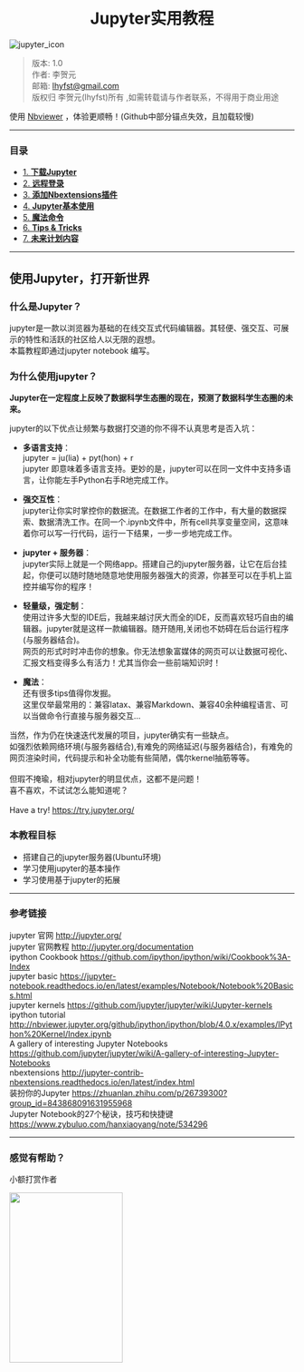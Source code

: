 <h1 align='center'>Jupyter实用教程</h1>
<img src="images/jupyter_icon.png"  alt="jupyter_icon" />

>版本: 1.0 <br>
>作者: 李贺元 <br>
>邮箱: lhyfst@gmail.com <br>
>版权归 李贺元(lhyfst)所有 ,如需转载请与作者联系，不得用于商业用途 <br>


使用 [Nbviewer](http://nbviewer.jupyter.org/github/lhyfst/learn_jupyter/blob/master/readme.ipynb) ，体验更顺畅！(Github中部分锚点失效，且加载较慢)

---

### 目录

- [1. **下载Jupyter**](1-install.ipynb)
- [2. **远程登录**](2-remote-login.ipynb)
- [3. **添加Nbextensions插件**](3-nbextensions.ipynb)
- [4. **Jupyter基本使用**](4-jupyter-basic.ipynb)
- [5. **魔法命令**](5-magic-command.ipynb)
- [6. **Tips & Tricks**](6-tips-and-tricks.ipynb)
- [7. **未来计划内容**](7-future.ipynb)

---

## 使用Jupyter，打开新世界  

### 什么是Jupyter？

jupyter是一款以浏览器为基础的在线交互式代码编辑器。其轻便、强交互、可展示的特性和活跃的社区给人以无限的遐想。<br>
本篇教程即通过jupyter notebook 编写。

### 为什么使用jupyter？

**Jupyter在一定程度上反映了数据科学生态圈的现在，预测了数据科学生态圈的未来。**

jupyter的以下优点让频繁与数据打交道的你不得不认真思考是否入坑：

* **多语言支持**：<br>
jupyter = ju(lia) + pyt(hon) + r
<br>jupyter 即意味着多语言支持。更妙的是，jupyter可以在同一文件中支持多语言，让你能左手Python右手R地完成工作。

* **强交互性**：<br>
jupyter让你实时掌控你的数据流。在数据工作者的工作中，有大量的数据探索、数据清洗工作。在同一个.ipynb文件中，所有cell共享变量空间，这意味着你可以写一行代码，运行一下结果，一步一步地完成工作。

* **jupyter + 服务器**：<br>
jupyter实际上就是一个网络app。搭建自己的jupyter服务器，让它在后台挂起，你便可以随时随地随意地使用服务器强大的资源，你甚至可以在手机上监控并编写你的程序！

* **轻量级，强定制**：<br>
使用过许多大型的IDE后，我越来越讨厌大而全的IDE，反而喜欢轻巧自由的编辑器。jupyter就是这样一款编辑器。随开随用,关闭也不妨碍在后台运行程序(与服务器结合)。<br>
网页的形式时时冲击你的想象。你无法想象富媒体的网页可以让数据可视化、汇报文档变得多么有活力！尤其当你会一些前端知识时！

* **魔法**：<br>
还有很多tips值得你发掘。<br>
这里仅举最常用的：兼容latax、兼容Markdown、兼容40余种编程语言、可以当做命令行直接与服务器交互...


当然，作为仍在快速迭代发展的项目，jupyter确实有一些缺点。<br>
如强烈依赖网络环境(与服务器结合),有难免的网络延迟(与服务器结合)，有难免的网页渲染时间，代码提示和补全功能有些简陋，偶尔kernel抽筋等等。
<br><br>
但瑕不掩瑜，相对jupyter的明显优点，这都不是问题！<br>
喜不喜欢，不试试怎么能知道呢？<br>
<br>
Have a try!  https://try.jupyter.org/

### 本教程目标

* 搭建自己的jupyter服务器(Ubuntu环境)
* 学习使用jupyter的基本操作
* 学习使用基于jupyter的拓展

---
### 参考链接

jupyter 官网  http://jupyter.org/  <br>
jupyter 官网教程  http://jupyter.org/documentation <br>
ipython Cookbook  https://github.com/ipython/ipython/wiki/Cookbook%3A-Index <br>
jupyter basic  https://jupyter-notebook.readthedocs.io/en/latest/examples/Notebook/Notebook%20Basics.html <br>
jupyter kernels  https://github.com/jupyter/jupyter/wiki/Jupyter-kernels <br>
ipython tutorial  http://nbviewer.jupyter.org/github/ipython/ipython/blob/4.0.x/examples/IPython%20Kernel/Index.ipynb <br>
A gallery of interesting Jupyter Notebooks  https://github.com/jupyter/jupyter/wiki/A-gallery-of-interesting-Jupyter-Notebooks <br>
nbextensions  http://jupyter-contrib-nbextensions.readthedocs.io/en/latest/index.html <br>
装扮你的Jupyter  https://zhuanlan.zhihu.com/p/26739300?group_id=843868091631955968 <br>
Jupyter Notebook的27个秘诀，技巧和快捷键  https://www.zybuluo.com/hanxiaoyang/note/534296 <br>

---
### 感觉有帮助？

小额打赏作者<br>

<img src='images/payment.jpg' align="left" height="300" width="200"/>
